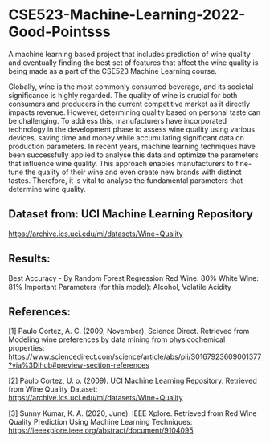 # CSE523-Machine-Learning-2022-Good-Pointsss
A machine learning based project that includes prediction of wine quality and eventually finding the best set of features that affect the wine quality is being made as a part of the CSE523 Machine Learning course.

Globally, wine is the most commonly consumed beverage, and its societal significance is highly regarded. The quality of wine is crucial for both consumers and producers in the current competitive market as it directly impacts revenue. However, determining quality based on personal taste can be challenging. To address this, manufacturers have incorporated technology in the development phase to assess wine quality using various devices, saving time and money while accumulating significant data on production parameters. In recent years, machine learning techniques have been successfully applied to analyse this data and optimize the parameters that influence wine quality. This approach enables manufacturers to fine-tune the quality of their wine and even create new brands with distinct tastes. Therefore, it is vital to analyse the fundamental parameters that determine wine quality.

## Dataset from: UCI Machine Learning Repository
https://archive.ics.uci.edu/ml/datasets/Wine+Quality

## Results:
Best Accuracy - By Random Forest Regression
Red Wine: 80%
White Wine: 81%
Important Parameters (for this model): Alcohol, Volatile Acidity

## References:

[1] Paulo Cortez, A. C. (2009, November). Science Direct. Retrieved from Modeling wine preferences by data mining from physicochemical properties: https://www.sciencedirect.com/science/article/abs/pii/S0167923609001377?via%3Dihub#preview-section-references

[2] Paulo Cortez, U. o. (2009). UCI Machine Learning Repository. Retrieved from Wine Quality Dataset: https://archive.ics.uci.edu/ml/datasets/Wine+Quality

[3] Sunny Kumar, K. A. (2020, June). IEEE Xplore. Retrieved from Red Wine Quality Prediction Using Machine Learning Techniques: https://ieeexplore.ieee.org/abstract/document/9104095
